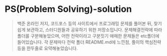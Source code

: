 PS(Problem Solving)-solution
===

> 백준 온라인 저지, 코드포스 등의 사이트에서 프로그래밍 문제를 풀어본 뒤, 찾기 쉽게 보관하고, 스터디원들과 공유하기 위한 저장소입니다.
> 문제해결전략에 따라 폴더를 구분해놓았으며, 어떤 전략이라고 구분짓기 애매한 문제들은 etc폴더에 들어있습니다.
> 각 문제마다 전략 폴더 README.md에 느낀점, 풀이의 핵심전략 등을 한두줄로 요약해놓았습니다.
